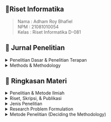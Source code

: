## 📑Riset Informatika

> Nama : Adham Roy Bhafiel <br>
> NPM : 21081010054 <br>
> Kelas : Riset Informatika D-081

## 📖 Jurnal Penelitian

<details close>
<summary>Penelitian Dasar & Penelitian Terapan</summary>

## 📚 Penelitian Dasar (Pure Research)

> **_Penelitian dasar_** adalah setiap penelitian yang bertujuan untuk meningkatkan pengetahuan ilmiah atau untuk menemukan bidang penelitian baru tanpa suatu tujuan praktis tertentu. Artinya kegunaan hasil penelitian itu tidak segera dipakai namun dalam waktu jangka panjang juga akan terpakai.

| Num | Title                  | Penulis   |
| --- | ---------------------- | --------- |
| 01  | <a href="">Judul 1</a> | Penulis 1 |
| 02  | <a href="">Judul 2</a> | Penulis 2 |
| 03  | <a href="">Judul 3</a> | Penulis 3 |

## ⚗️ Penelitian Terapan (Applied Research)

> **_Penelitian Terapan_** adalah setiap penelitian yang bertujuan untuk meningkatkan pengetahuan ilmiah dengan suatu tujuan praktis. Berarti hasilnya diharapkan segera dapat dipakai untuk keperluan praktis. Misalnya penelitian untuk menunjang kegiatan pembangunan yang sedang berjalan, penelitian untuk melandasi kebijakan pengambilan keputusan atau administrator. Dilihat dari segi tujuannya, penelitian terapan berkepentingan dengan penemuan-penemuan yang berkenan dengan aplikasi dan sesuatu konsep-konsep teoritis tertentu.

| Num | Title                  | Penulis   |
| --- | ---------------------- | --------- |
| 01  | <a href="">Judul 1</a> | Penulis 1 |
| 02  | <a href="">Judul 2</a> | Penulis 2 |
| 03  | <a href="">Judul 3</a> | Penulis 3 |

<br>
</details>

<details close>
<summary>Methods & Methodology</summary>

## 📌 Methods

> **_Methods atau Metode_** merupakan Serangkaian langkah atau teknik khusus yang digunakan dalam penelitian untuk menentukan bagaimana data dikumpulkan, diolah, dan dianalisis.

| Num | Title                  | Penulis   |
| --- | ---------------------- | --------- |
| 01  | <a href="">Judul 1</a> | Penulis 1 |
| 02  | <a href="">Judul 2</a> | Penulis 2 |

## 📌 Methodology

> **_Methodolgy atau Metodologi_** merupakan kerangka kerja yang digunakan dalam suatu penelitian, berfokus pada pertanyaan seperti bagaimana penelitian tersebut dilakukan, apa tujuan penelitian tersebut, dan bagaimana data tersebut akan dianalisis.

| Num | Title                  | Penulis   |
| --- | ---------------------- | --------- |
| 01  | <a href="">Judul 1</a> | Penulis 1 |
| 02  | <a href="">Judul 2</a> | Penulis 2 |

</details>

## 📝 Ringkasan Materi

<details close>
<summary>Penelitian & Metode Ilmiah</summary>

### <h1>🔬 Penelitian & Metode Ilmiah

#### <h3>I - Pengenalan (Ilmu Pengetahuan, Penelitian, dan Metode Ilmiah)

> **_Pengetahuan_** mencakup segala hal yang dipahami manusia melalui tiga kemampuan utama: berpikir, merasakan, dan mengindera. Pengetahuan ini diperoleh melalui proses penalaran dan dapat dilihat dari perspektif akal maupun pengalaman.

> **_Ilmu pengetahuan_** merupakan bentuk pengetahuan yang bersifat rasional, konsisten, sistematis, dan dapat diuji kebenarannya, baik secara teoritis (rasional) maupun empiris (berdasarkan fakta). Untuk memastikan validitasnya, ilmu pengetahuan memerlukan bukti dan pengujian yang ketat.

**Peran Teori**

1. Mengarahkan perhatian terhadap masalah tertentu.
2. Merangkum pengetahuan sehingga lebih mudah dipahami.
3. Meramalkan fakta berdasarkan pola yang sudah teruji.

**Peran Fakta**

1. Fakta dapat menolak atau menerima teori yang ada.
2. Fakta dapat melahirkan teori baru atau memperbarui teori yang sudah ada.
3. Fakta juga membantu memperjelas atau memperhalus rumusan teori.

#### <h3>II - Penelitian

> **Penelitian** adalah suatu usaha sistematis untuk mencari tahu jawaban atas suatu masalah atau pertanyaan tertentu. Penelitian sebagai sarana untuk mengembangkan dan meningkatkan pengetahuan serta memberikan solusi bagi masalah yang dihadapi.

**Pendekatan Penelitian :**

-   **Pendekatan Rasional** mengandalkan kemampuan berpikir logis untuk menemukan pengetahuan.
    Digagas oleh filsuf seperti Aristoteles.
    Banyak dikritik karena seringkali terlalu abstrak dan tidak berbasis pada kenyataan empiris.

-   **Pendekatan Empiris**
    Pengetahuan diperoleh dari pengamatan langsung terhadap fenomena.
    Francis Bacon adalah salah satu tokoh yang memperkenalkan pendekatan ini.
    Jawaban atas masalah ditemukan pada objek atau fenomena yang diamati menggunakan metode ilmiah.

#### <h3>II.1 - Proses Peneletian

Proses penelitian memiliki 7 tahapan yakni :

1. Memahami Sumber Masalah Penelitian
2. Merumuskan Masalah Penelitian
3. Membuat Kerangka Konsep
4. Merumuskan Hipotesis
5. Mendesain Penelitian
6. Mengumpulkan dan Menganalisis Data
7. Membuat Kesimpulan

Penelitian dimulai dengan mengidentifikasi masalah, yang bisa berasal dari berbagai sumber, dan merumuskannya untuk memperjelas apa yang diteliti. Selanjutnya, dibuat kerangka konsep untuk menggambarkan fenomena dan merumuskan hipotesis, jika diperlukan. Desain penelitian menentukan metode, variabel, dan instrumen pengumpulan data. Setelah data dikumpulkan, dilakukan analisis untuk menjawab pertanyaan penelitian. Akhirnya, kesimpulan diambil berdasarkan analisis yang objektif dan berlaku untuk populasi penelitian.

#### <h3>III - Metode Ilmiah

> **_Metode ilmiah_** adalah cara sistematis untuk memperoleh pengetahuan baru yang digunakan untuk menjawab permasalahan penelitian ilmiah.

#### <h3>Langkah-langkah Metode Ilmiah:

1. **Identifikasi Masalah:** Menemukan dan menetapkan masalah yang akan diteliti.
2. **Merumuskan Hipotesis:** Menyusun proposisi atau dugaan sementara yang harus diuji.
3. **Mengumpulkan dan Menganalisis Data:** Melakukan pengumpulan data dari fenomena yang diteliti dan mengujinya.
4. **Membuat Kesimpulan:** Berdasarkan hasil pengujian, menyimpulkan apakah hipotesis diterima atau ditolak.

#### <h3>III.1 - Hubungan Antara Metode Ilmiah dan Proses Penelitian

-   **Identifikasi Masalah** adalah langkah pertama dalam metode ilmiah yang sesuai dengan proses penelitian, yaitu memahami sumber masalah dan merumuskan masalah penelitian.
-   **Perumusan Hipotesis**, dalam proses penelitian, ini berhubungan dengan pembuatan kerangka konsep dan penyusunan hipotesis.
-   **Pengujian Hipotesis**, meliputi desain penelitian, pengumpulan, dan analisis data.
-   **Membuat Kesimpulan**, kesimpulan dibuat berdasarkan hasil pengujian hipotesis dan merupakan tahap akhir dari proses penelitian.

#### <h3>IV - Alat Dalam Penelitian

-   **[Mendeley](https://www.mendeley.com/)** - Aplikasi untuk manajemen referensi.
-   **[Github](https://www.github.com/)** - Platform untuk menyimpan dan berbagi kode.
-   **[Grammarly](https://www.grammarly.com/)** - Alat untuk memperbaiki tata bahasa dan ejaan.
-   **[OpenAI](https://www.openai.com/)** - Alat untuk eksplorasi data menggunakan kecerdasan buatan.
-   **[Turnitin](https://www.turnitin.com/)** - Alat untuk memeriksa plagiarisme.
<hr>
</details>

<details close>
<summary>Riset, Skripsi, & Publikasi</summary>

### <h1>📔 Riset, Skripsi & Publikasi

#### <h3>I - Riset

> **_Riset_** merupakan kegiatan mengumpulkan, menganalisis, dan menerjemahkan data secara sistematis untuk memahami suatu fenomena. Riset sendiri mencakup niat riset, cara melakukan riset dan tujuan riset.

**Cara Melakukan Riset**

1. Pilih topik yang diminati (hobi) dan bermanfaat.
2. Sesuaikan dengan roadmap penelitian laboratorium dan pembimbing.
3. Kerjakan riset dalam tim.

**Roadmap**

> **_Roadmap_** digunakan untuk mengarahkan penelitian pada jalur yang terstruktur. Riset harus dilakukan secara sistematis dengan langkah-langkah jelas, menemukan fakta, metode baru, dan mengumpulkan data untuk pengujian empiris serta evaluasi.

Contoh Roadmap Penelitian:
![Roadmap](assets/img/riset-skripsi-publikasi/roadmap.png)
Gambar roadmap tersebut menunjukkan perkembangan dan penerapan sistem kontrol cerdas dalam tiga fase utama:

1. 2010-2014 (In Pipeline): Sistem kontrol cerdas berbasis Internet Data Acquisition and Control System (IDACS) mulai direncanakan dan dikembangkan.

2. 2015-2019 (Late Stage of Applied Research): Implementasi sistem kontrol cerdas yang mulai mencakup sistem kontrol berbasis penglihatan komputer (computer-vision). Tantangan kolaborasi dengan bidang lain seperti robotika, drone, dan pertanian muncul.

3. 2020-2024: Penerapan lebih lanjut menggunakan Cloud Computing dan Internet of Things (IoT), menunjukkan integrasi teknologi yang lebih luas dalam aplikasi sistem cerdas.

Ke depannya, roadmap mengindikasikan adanya pengembangan lebih lanjut dengan teknologi yang lebih canggih di masa depan.

**Tujuan Riset**

Tujuan dari riset yakni mengetahui hal baru, meningkatkan pengetahuan, menemukan solusi, membangun sistem atau prosedur baru, dan menjelaskan fenomerna baru. Kriteria riset yang baik adalah harus memberikan kontribusi **(contribution)**, memiliki orisinalitas **(originality)** dan kebaruan **(novelty)**

#### <h3>II - Riset & Skripsi

**Hubungan antara Riset & Skripsi**

-   **Riset yang baik** akan menghasilkan **Skripsi yang baik.**

-   **Skripsi** ditekankan sebagai hasil dari **Riset yang solid**.

<br>

**Struktur Skripsi :**

| **Bab** | **Judul**            | **Isi**                                                                             |
| ------- | -------------------- | ----------------------------------------------------------------------------------- |
| **I**   | Pendahuluan          | Latar belakang, perumusan masalah, batasan masalah, tujuan, dan manfaat penelitian. |
| **II**  | Tinjauan Pustaka     | Penelitian terdahulu dan teori-teori yang mendasari penelitian.                     |
| **III** | Metode Penelitian    | Spesifikasi sistem, perancangan sistem, diagram alir, dan metode pengujian.         |
| **IV**  | Hasil dan Pembahasan | Implementasi sistem dan hasil uji coba.                                             |
| **V**   | Kesimpulan dan Saran | Kesimpulan dari hasil penelitian dan saran untuk penelitian selanjutnya.            |

#### <h3>III - Publikasi

> **_Publikasi_** merupakan hasil riset dan skripsi yang baik akan melahirkan publikasi yang berkualitas.

**Tips Menulis Artikel Publikasi:**

1. Kenali jurnal (nama, ISSN, penerbit).
2. Pelajari **_"Guide for Authors"_**.
3. Baca banyak artikel jurnal sebagai referensi.
4. Rancang riset dengan baik dan latihan penulisan.
5. Cek plagiasi dan belajar cara submit.
6. Jawab pertanyaan reviewer dengan teliti.
7. Gunakan proofreading untuk mempercepat proses review.<br>

**Kesalahan Umum dalam Penulisan Artikel**

-   **Kesalahan umum:** Tidak sesuai cakupan, judul-abstrak yang tidak lazim, hasil yang prematur, dan bahasa yang tidak sesuai.
-   **Judul:** Harus ilmiah dengan jumlah kata kurang dari 15, pengarang ditulis tanpa gelar, dan alamat email institusi.

**Abstrak dan Pendahuluan Artikel**

-   **Abstrak:** Berisi klaim penelitian, metode, dan hasil utama.
-   **Pendahuluan:** Latar belakang masalah dan solusi yang ditawarkan. Menggunakan referensi terbaru dan primer.

**Metode dan Pembahasan Artikel**

-   **Metode:** Relevan dengan hasil penelitian, jelas, dan harus repeatable (bisa diulang).
-   **Hasil dan Pembahasan:** Gunakan grafik, tabel, atau diagram, hindari aspek lain seperti metode atau teori. Bahas hasil, teori, mekanisme, implikasi, dan bandingkan dengan hasil peneliti lain.

**Simpulan, Ucapan Terima Kasih, dan Daftar Referensi**

-   **Simpulan:** Sari dari hasil dan pembahasan, hindari mengulang simpulan umum.
-   **Ucapan Terima Kasih:** Kepada penyedia dana atau teknisi/laboran yang membantu penelitian.
-   **Daftar Pustaka:** Harus relevan, baru, dan primer, menggunakan manajer referensi seperti Mendeley.

**Publikasi dan Tools yang Digunakan**

-   **Tools Publikasi:** Mendeley, plagiarism check, Grammarly, dan proofreading.
-   **Motivasi Publikasi:** Publikasi dilakukan dengan niat yang baik untuk memberikan manfaat dan kontribusi kepada masyarakat.
<hr>
</details>

<details close>
<summary>Jenis Penelitian</summary>

### <h1>📓 Jenis Penelitian

#### <h3>Metode Penelitian

> Metode penelitian merupakan cara ilmiah yang digunakan untuk mendapatkan data dengan tujuan tertentu. Cara ilmiah berarti kegiatan itu dilandasi oleh metode keilmuan.

#### <h3>Jenis Penelitian

<details close>
<summary>Menurut Penggunaannya</summary>

-   **_Penelitian dasar atau penelitian murni (pure research)_** adalah setiap penelitian yang bertujuan untuk meningkatkan pengetahuan ilmiah atau untuk menemukan bidang penelitian baru tanpa suatu tujuan praktis tertentu. Artinya kegunaan hasil penelitian itu tidak segera dipakai namun dalam waktu jangka panjang juga akan terpakai.

-   **_Penelitian terapan (applied reaserch)_** adalah setiap penelitian yang bertujuan untuk meningkatkan pengetahuan ilmiah dengan suatu tujuan praktis. Berarti hasilnya diharapkan segera dapat dipakai untuk keperluan praktis. Misalnya penelitian untuk menunjang kegiatan pembangunan yang sedang berjalan, penelitian untuk melandasi kebijakan pengambilan keputusan atau administrator. Dilihat dari segi tujuannya, penelitian terapan berkepentingan dengan penemuan-penemuan yang berkenan dengan aplikasi dan sesuatu konsep-konsep teoritis tertentu.
<br>
</details>

<details close>
<summary>Menurut Metodenya</summary>

-   **Penelitian Historis**  
    Rekonstruksi sistematis peristiwa masa lalu menggunakan data dari sumber lain. Tingkat kepastian rendah; jika fokus pada individu, disebut penelitian biografis.

-   **Penelitian Filosofis**  
    Eksplorasi pertanyaan mendasar tentang eksistensi, pengetahuan, dan nilai-nilai melalui analisis kritis dan refleksi mendalam.

-   **Penelitian Observasional**  
    Pengamatan fenomena atau perilaku dalam kondisi alami tanpa intervensi, dengan pengumpulan data langsung untuk analisis deskriptif.

-   **Penelitian Eksperimental**  
    Percobaan dalam kondisi terkendali untuk menemukan hubungan sebab-akibat, sering menggunakan kelompok eksperimen dan metode kuantitatif.

<br>
</details>

<details close>
<summary>Menurut Sifat Permasalahannya</summary>
<br>

-   **Penelitian Historis**  
    Rekonstruksi sistematis peristiwa masa lalu menggunakan data dari sumber lain. Fokus pada pemahaman konteks dan dampak peristiwa.

-   **Penelitian Deskriptif**  
    Menyajikan fakta dan karakteristik populasi atau fenomena tertentu secara sistematis, memberikan gambaran jelas dan rinci.

-   **Penelitian Perkembangan**  
    Menganalisis pola dan proses perubahan atau pertumbuhan dalam jangka waktu tertentu, menggunakan pendekatan longitudinal.

-   **Penelitian Kasus**  
    Analisis mendalam terhadap satu atau beberapa kasus spesifik untuk memahami kompleksitas dan dinamika situasi yang diteliti.

-   **Penelitian Lapangan**  
    Dilakukan di lokasi asli untuk mengumpulkan data realistis melalui observasi, wawancara, dan survei langsung.

-   **Penelitian Korelasional**  
    Menganalisis hubungan antara dua atau lebih variabel untuk menentukan adanya keterkaitan, tanpa intervensi.

-   **Penelitian Kausal-Komparatif**  
    Menyelidiki kemungkinan hubungan sebab-akibat antara variabel, biasanya dilakukan setelah peristiwa terjadi (ex post facto).

-   **Penelitian Eksperimental**  
    Melakukan percobaan dalam kondisi terkendali untuk menemukan hubungan sebab-akibat, sering menggunakan kelompok eksperimen.

-   **Penelitian Tindakan**  
    Fokus pada pengembangan solusi praktis untuk masalah tertentu, dengan mengobservasi dan memperbaiki praktik di lapangan.

<br>
</details>

<details close>
<summary>Menurut Bidang Ilmu</summary>
<br>

> Ragam penelitian ditinjau dari bidangnya adalah penelitian pendidikan (lebih lanjut lagi pendidikan guru, pendidikan ekonomi, pendidikan kesenian), ketekhnikan, ruang angkasa, pertanian, perbankan, kedokteran, keolahragaan, dan sebagainya.

-   **_Penelitian Rekayasa_** (termasuk penelitian perangkat lunak) adalah penerapan ilmu pengetahuan untuk merancang sistem yang memenuhi spesifikasi tertentu. Prosesnya melibatkan sintesis unsur-unsur rancangan dan metode ilmiah untuk membuktikan bahwa rancangan tersebut dapat memenuhi persyaratan secara efisien, efektif, dan dengan biaya rendah. Penelitian dimulai dengan menentukan spesifikasi, memilih alternatif terbaik, dan membuktikan kinerja rancangan.

<br>
</details>

<hr>
</details>

<details close>
<summary>Research Problem Formulation</summary>

<br>

# 📘 Research Problem Formulation

> **Research Problem Formulation** adalah proses merumuskan masalah yang perlu diperbaiki, yang bisa berasal dari literatur ilmiah, teori, atau praktik. Masalah penelitian umumnya dinyatakan dalam bentuk pertanyaan yang memandu penyelidikan.

## Masalah Penelitian

**Masalah penelitian** mengidentifikasi area yang perlu diperhatikan, sering kali dinyatakan dalam bentuk pertanyaan untuk menemukan jawabannya.

## Tujuan Masalah Penelitian

Tujuan penelitian adalah untuk memperkenalkan topik yang relevan, menunjukkan pentingnya konteks, dan memberikan kerangka untuk hasil penelitian.

## Identifikasi Masalah Penelitian

Masalah penelitian harus dinyatakan dengan jelas untuk mengidentifikasi isu-isu yang akan diteliti, dan sering kali memerlukan eksplorasi sebelum merumuskan dengan tepat.

## Karakteristik Masalah Penelitian

Masalah penelitian yang baik harus:

-   Mencerminkan isu penting
-   Didasarkan pada fakta
-   Bersifat relevan dan dapat dikelola
-   Menghasilkan hipotesis yang bermakna dan dapat diuji

## Langkah-langkah Merumuskan Masalah Penelitian

1. **Mengidentifikasi Bidang yang Luas**
2. **Menguraikan Subarea**
3. **Memilih Subarea**
4. **Menyusun Pertanyaan Penelitian**
5. **Merumuskan Tujuan Penelitian**
6. **Menilai Tujuan Penelitian**
7. **Pemeriksaan Ulang**

## Sumber Masalah Penelitian

-   **Pengalaman Pribadi dan Praktis**
-   **Tinjauan Literatur**
-   **Penelitian Sebelumnya**
-   **Teori yang Ada**
-   **Umpan Balik Konsumen**
-   **Isu Sosial dan Brainstorming**
-   **Intuisi dan Paparan di Lapangan**
-   **Konsultasi dengan Para Ahli**

## Tinjauan Literatur

**Tinjauan literatur** adalah ringkasan komprehensif dari penelitian sebelumnya yang memberikan dasar teoretis dan menunjukkan pemahaman mendalam mengenai topik.

## Identifikasi Kesenjangan Penelitian

**Kesenjangan penelitian** adalah masalah yang belum terjawab. Mengidentifikasi kesenjangan ini membantu menemukan topik penelitian yang signifikan.

<hr>
</details>

<details close>
<summary>Metode Penelitian (Deciding the Methodology) </summary>

<br>

# 📘 Metode Penelitian (Deciding the Methodology)

> Metode penelitian adalah tentang pemilihan strategi yang tepat untuk pengambilan keputusan dalam penelitian ilmiah. Pemilihan metodologi bergantung pada sifat masalah penelitian dan paradigma yang diadopsi.

## Menghadapi Isu Konseptual

1. Sifat masalah penelitian dan paradigma yang diadopsi.
2. Beberapa metodologi cocok untuk paradigma positivistik, lainnya untuk fenomenologis.
3. Peneliti dapat mencampur metodologi.

## Paradigma Penelitian

**Paradigma** adalah cara pandang ilmuwan dalam melakukan penelitian, mencakup filosofi dan asumsi dasar. Paradigma dapat diterapkan pada tiga tingkat:

-   **Filosofis:** Keyakinan dasar tentang dunia.
-   **Sosial:** Panduan bagi peneliti dalam melakukan penelitian.
-   **Teknis:** Metode dan teknik yang digunakan.

### Paradigma Utama

| Paradigma Positivis | Paradigma Fenomenologis |
| ------------------- | ----------------------- |
| Kuantitatif         | Kualitatif              |
| Objektif            | Subjektif               |
| Ilmiah              | Humanistik              |
| Eksperimentalis     | Interpretivis           |

## Asumsi Dua Paradigma Utama

### Ontologis

-   **Kuantitatif:** Realitas objektif dan tunggal.
-   **Kualitatif:** Realitas subjektif dan beragam.

### Epistemologis

-   **Kuantitatif:** Peneliti independen.
-   **Kualitatif:** Peneliti berinteraksi dengan subjek.

### Aksiologis

-   **Kuantitatif:** Penelitian bebas nilai.
-   **Kualitatif:** Penelitian diakui penuh nilai.

### Retorikal

-   **Kuantitatif:** Bahasa formal dan impersonal.
-   **Kualitatif:** Bahasa informal dan personal.

### Metodologis

-   **Kuantitatif:** Proses deduktif, fokus pada hubungan sebab-akibat.
-   **Kualitatif:** Proses induktif, desain berkembang selama penelitian.

## Jenis Metodologi Penelitian

### Metodologi Positivistik

Berkaitan dengan penelitian berbasis objektivitas dan pengukuran ilmiah, seperti:

-   Studi Cross-sectional
-   Studi Eksperimental
-   Studi Longitudinal
-   Survei

### Metodologi Fenomenologis

Berfokus pada pengalaman subjektif, termasuk:

-   Penelitian Tindakan
-   Studi Kasus
-   Etnografi
-   Teori Berlandaskan Data

## Menggabungkan Metodologi

Pendekatan campuran memungkinkan integrasi berbagai metodologi untuk memberikan perspektif lebih lengkap dalam penelitian.

### Triangulasi

Teknik untuk meningkatkan keandalan dan validitas melalui berbagai pendekatan. Terdapat empat jenis triangulasi: data, peneliti, metodologis, dan teori.

## Model, Bahasa, dan Bukti Matematika

Model digunakan untuk menyederhanakan fenomena kompleks. Pemilihan bahasa harus sesuai dengan tujuan penelitian. Bukti matematika dianggap sebagai argumen tertinggi dalam penelitian.

## Hipotesis dan Metode

Metode penelitian harus mengikuti hipotesis yang dihasilkan, bukan sebaliknya.

## Klasifikasi Informal Metode

Penelitian dapat dibagi menjadi:

1. **Formal:** Algoritma dan model matematis.
2. **Berbasis Kasus:** Studi kasus sebagai basis penyelidikan.
3. **Empiris:** Pengumpulan data melalui eksperimen atau pengamatan.

<hr>
</details>
